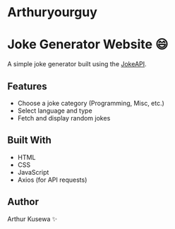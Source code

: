 # Arthuryourguy
# Joke Generator Website 😄

A simple joke generator built using the [JokeAPI](https://v2.jokeapi.dev/).

## Features
- Choose a joke category (Programming, Misc, etc.)
- Select language and type
- Fetch and display random jokes

## Built With
- HTML
- CSS
- JavaScript
- Axios (for API requests)

## Author
Arthur Kusewa ✨

